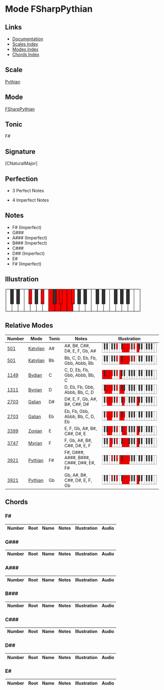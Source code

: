 # Mode FSharpPythian

## Links

- [Documentation](index.md)
- [Scales Index](Scales.md)
- [Modes Index](Modes.md)
- [Chords Index](Chords.md)

## Scale

[Pythian](ScalePythian.md)

## Mode

[FSharpPythian](ModeFSharpPythian.md)

## Tonic

F#

## Signature

[CNaturalMajor]

## Perfection

 - 3 Perfect Notes

 - 4 Imperfect Notes

## Notes

- F# (Imperfect)
- G###
- A### (Imperfect)
- B### (Imperfect)
- C###
- D## (Imperfect)
- E#
- F# (Imperfect)

## Illustration

![FSharpPythian](ModeFSharpPythian.png)

## Relative Modes

| Number | Mode | Tonic | Notes | Illustration |
|--------|------|-------|-------|--------------|
| [501](https://ianring.com/musictheory/scales/501) | [Katylian](ModeKatylian.md) | A# | A#, B#, C##, D#, E, F, Gb, A# | ![ASharpKatylian](ModeASharpKatylian.png) |
| [501](https://ianring.com/musictheory/scales/501) | [Katylian](ModeKatylian.md) | Bb | Bb, C, D, Eb, Fb, Gbb, Abbb, Bb | ![BFlatKatylian](ModeBFlatKatylian.png) |
| [1149](https://ianring.com/musictheory/scales/1149) | [Bydian](ModeBydian.md) | C | C, D, Eb, Fb, Gbb, Abbb, Bb, C | ![CNaturalBydian](ModeCNaturalBydian.png) |
| [1311](https://ianring.com/musictheory/scales/1311) | [Bynian](ModeBynian.md) | D | D, Eb, Fb, Gbb, Abbb, Bb, C, D | ![DNaturalBynian](ModeDNaturalBynian.png) |
| [2703](https://ianring.com/musictheory/scales/2703) | [Galian](ModeGalian.md) | D# | D#, E, F, Gb, A#, B#, C##, D# | ![DSharpGalian](ModeDSharpGalian.png) |
| [2703](https://ianring.com/musictheory/scales/2703) | [Galian](ModeGalian.md) | Eb | Eb, Fb, Gbb, Abbb, Bb, C, D, Eb | ![EFlatGalian](ModeEFlatGalian.png) |
| [3399](https://ianring.com/musictheory/scales/3399) | [Zonian](ModeZonian.md) | E | E, F, Gb, A#, B#, C##, D#, E | ![ENaturalZonian](ModeENaturalZonian.png) |
| [3747](https://ianring.com/musictheory/scales/3747) | [Myrian](ModeMyrian.md) | F | F, Gb, A#, B#, C##, D#, E, F | ![FNaturalMyrian](ModeFNaturalMyrian.png) |
| [3921](https://ianring.com/musictheory/scales/3921) | [Pythian](ModePythian.md) | F# | F#, G###, A###, B###, C###, D##, E#, F# | ![FSharpPythian](ModeFSharpPythian.png) |
| [3921](https://ianring.com/musictheory/scales/3921) | [Pythian](ModePythian.md) | Gb | Gb, A#, B#, C##, D#, E, F, Gb | ![GFlatPythian](ModeGFlatPythian.png) |

## Chords

### F#

| Number | Root | Name | Notes | Illustration | Audio |
|--------|------|------|-------|--------------|-------|

### G###

| Number | Root | Name | Notes | Illustration | Audio |
|--------|------|------|-------|--------------|-------|

### A###

| Number | Root | Name | Notes | Illustration | Audio |
|--------|------|------|-------|--------------|-------|

### B###

| Number | Root | Name | Notes | Illustration | Audio |
|--------|------|------|-------|--------------|-------|

### C###

| Number | Root | Name | Notes | Illustration | Audio |
|--------|------|------|-------|--------------|-------|

### D##

| Number | Root | Name | Notes | Illustration | Audio |
|--------|------|------|-------|--------------|-------|

### E#

| Number | Root | Name | Notes | Illustration | Audio |
|--------|------|------|-------|--------------|-------|

